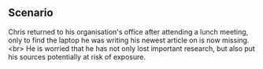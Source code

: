
## Scenario

Chris returned to his organisation&#39;s office after attending a lunch meeting, only to find the laptop he was writing his newest article on is now missing.
&lt;br&gt;
He is worried that he has not only lost important research, but also put his sources potentially at risk of exposure.
